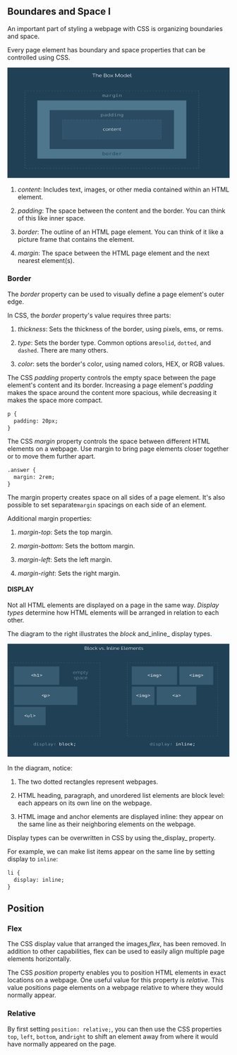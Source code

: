 ## Boundares and Space I

An important part of styling a webpage with CSS is organizing boundaries and space.

Every page element has boundary and space properties that can be controlled using CSS.

![](/jquery/box-model.png)

1. _content_: Includes text, images, or other media contained within an HTML element.

2. _padding_: The space between the content and the border. You can think of this like inner space.

3. _border_: The outline of an HTML page element. You can think of it like a picture frame that contains the element.

4. _margin_: The space between the HTML page element and the next nearest element\(s\).


### Border

The _border_ property can be used to visually define a page element's outer edge.

In CSS, the _border_ property's value requires three parts:

1. _thickness_: Sets the thickness of the border, using pixels, ems, or rems.

2. _type_: Sets the border type. Common options are`solid`, `dotted`, and `dashed`. There are many others.

3. _color_: sets the border's color, using named colors, HEX, or RGB values.


The CSS _padding_ property controls the empty space between the page element's content and its border. Increasing a page element's _padding_ makes the space around the content more spacious, while decreasing it makes the space more compact.

```
p {
  padding: 20px; 
}
```

The CSS _margin_ property controls the space between different HTML elements on a webpage. Use margin to bring page elements closer together or to move them further apart.

```
.answer {
  margin: 2rem;
}
```

The margin property creates space on all sides of a page element. It's also possible to set separate`margin` spacings on each side of an element.

Additional margin properties:

1. _margin-top_: Sets the top margin.

2. _margin-bottom_: Sets the bottom margin.

3. _margin-left_: Sets the left margin.

4. _margin-right_: Sets the right margin.


#### DISPLAY

Not all HTML elements are displayed on a page in the same way. _Display types_ determine how HTML elements will be arranged in relation to each other.

The diagram to the right illustrates the _block_ and_inline_ display types.

![](/jquery/blocks.png)

In the diagram, notice:

1. The two dotted rectangles represent webpages.

2. HTML heading, paragraph, and unordered list elements are block level: each appears on its own line on the webpage.

3. HTML image and anchor elements are displayed inline: they appear on the same line as their neighboring elements on the webpage.


Display types can be overwritten in CSS by using the_display_ property.

For example, we can make list items appear on the same line by setting display to `inline`:

```
li {
  display: inline;
}
```

## Position

### Flex

The CSS display value that arranged the images,_flex_, has been removed. In addition to other capabilities, flex can be used to easily align multiple page elements horizontally.



The CSS _position_ property enables you to position HTML elements in exact locations on a webpage. One useful value for this property is _relative_. This value positions page elements on a webpage relative to where they would normally appear.

### Relative

By first setting `position: relative;`, you can then use the CSS properties `top`, `left`, `bottom`, and`right` to shift an element away from where it would have normally appeared on the page.


